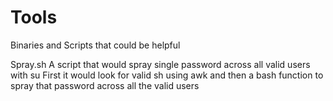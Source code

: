 # Tools
Binaries and Scripts that could be helpful

Spray.sh
A script that would spray single password across all valid users with su
First it would look for valid sh using awk and then a bash function to spray that password across all the valid users
